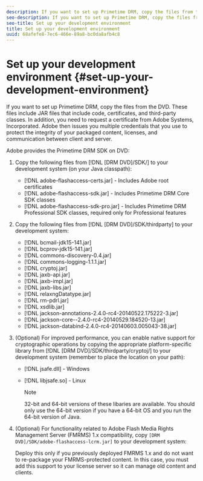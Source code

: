 ```yaml
---
description: If you want to set up Primetime DRM, copy the files from the DVD. These files include JAR files that include code, certificates, and third-party classes. In addition, you need to request a certificate from Adobe Systems, Incorporated. Adobe then issues you multiple credentials that you use to protect the integrity of your packaged content, licenses, and communication between client and server.
seo-description: If you want to set up Primetime DRM, copy the files from the DVD. These files include JAR files that include code, certificates, and third-party classes. In addition, you need to request a certificate from Adobe Systems, Incorporated. Adobe then issues you multiple credentials that you use to protect the integrity of your packaged content, licenses, and communication between client and server.
seo-title: Set up your development environment
title: Set up your development environment
uuid: 68afefe8-7ec6-466e-89a8-bc0da8afb4c8
---
```


# Set up your development environment {#set-up-your-development-environment}

If you want to set up Primetime DRM, copy the files from the DVD. These files include JAR files that include code, certificates, and third-party classes. In addition, you need to request a certificate from Adobe Systems, Incorporated. Adobe then issues you multiple credentials that you use to protect the integrity of your packaged content, licenses, and communication between client and server.

Adobe provides the Primetime DRM SDK on DVD: 

1. Copy the following files from [!DNL [DRM DVD]/SDK/] to your development system (on your Java classpath):

    * [!DNL adobe-flashaccess-certs.jar] - Includes Adobe root certificates 
    * [!DNL adobe-flashaccess-sdk.jar] - Includes Primetime DRM Core SDK classes 
    * [!DNL adobe-flashaccess-sdk-pro.jar] - Includes Primetime DRM Professional SDK classes, required only for Professional features

1. Copy the following files from [!DNL [DRM DVD]/SDK/thirdparty] to your development system:

    * [!DNL bcmail-jdk15-141.jar] 
    * [!DNL bcprov-jdk15-141.jar] 
    * [!DNL commons-discovery-0.4.jar] 
    * [!DNL commons-logging-1.1.1.jar] 
    * [!DNL cryptoj.jar] 
    * [!DNL jaxb-api.jar] 
    * [!DNL jaxb-impl.jar] 
    * [!DNL jaxb-libs.jar] 
    * [!DNL relaxngDatatype.jar] 
    * [!DNL rm-pdrl.jar] 
    * [!DNL xsdlib.jar] 
    * [!DNL jackson-annotations-2.4.0-rc4-20140522.175222-3.jar] 
    * [!DNL jackson-core--2.4.0-rc4-20140529.184520-13.jar] 
    * [!DNL jackson-databind-2.4.0-rc4-20140603.005043-38.jar]

1. (Optional) For improved performance, you can enable native support for cryptographic operations by copying the appropriate platform-specific library from [!DNL [DRM DVD]/SDK/thirdparty/cryptoj/] to your development system (remember to place the location on your path):

    * [!DNL jsafe.dll] - Windows 
    * [!DNL libjsafe.so] - Linux

       >[!NOTE]
       >
       >32-bit and 64-bit versions of these libaries are available. You should only use the 64-bit version if you have a 64-bit OS and you run the 64-bit version of Java.

1. (Optional) For functionality related to Adobe Flash Media Rights Management Server (FMRMS) 1.x compatibility, copy `[DRM DVD]/SDK/adobe-flashaccess-lcrm.jar]` to your development system:

   Deploy this only if you previously deployed FMRMS 1.x and do not want to re-package your FMRMS-protected content. In this case, you must add this support to your license server so it can manage old content and clients.

